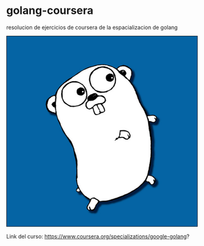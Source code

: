 # golang-coursera
resolucion de ejercicios de coursera de la espacializacion de golang

<img src="golangpet.jpg">

Link del curso: https://www.coursera.org/specializations/google-golang?
